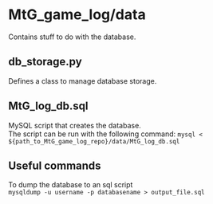 # MtG_game_log/data

Contains stuff to do with the database.

## db_storage.py

Defines a class to manage database storage.

## MtG_log_db.sql

MySQL script that creates the database.<br>
The script can be run with the following command: `mysql < ${path_to_MtG_game_log_repo}/data/MtG_log_db.sql`

## Useful commands

To dump the database to an sql script<br>
`mysqldump -u username -p databasename > output_file.sql`
